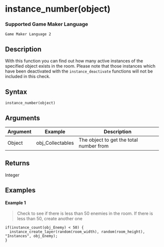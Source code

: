# instance_number(object)

### Supported Game Maker Language
`Game Maker Language 2`

## Description

With this function you can find out how many active instances of the specified object exists in the room. Please note that those instances which have been deactivated with the `instance_deactivate` functions will not be included in this check.


## Syntax

```
instance_number(object)
```

## Arguments

|Argument|Example         |Description                            |
|--------|----------------|---------------------------------------|
|Object  |obj_Collectables|The object to get the total number from|

## Returns

Integer

## Examples

#### Example 1

> Check to see if there is less than 50 enemies in the room. If there is less than 50, create another one

```
if(instance_count(obj_Enemy) < 50) {
  instance_create_layer(random(room_width), random(room_height), "Instances", obj_Enemy);
}
```